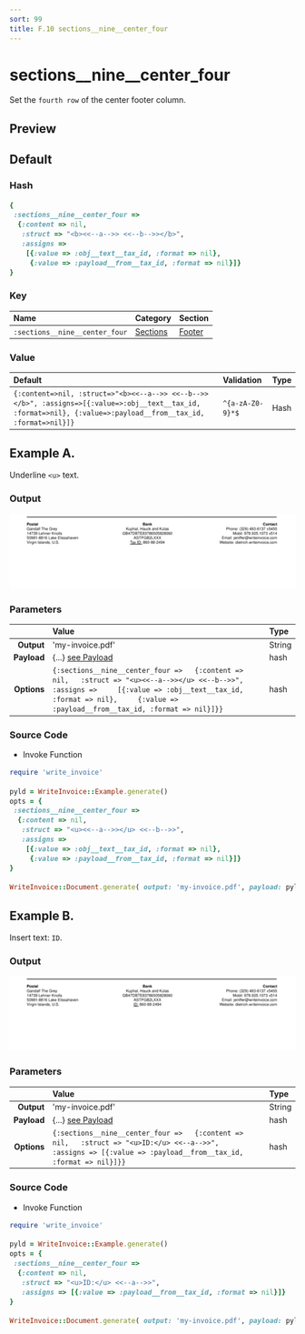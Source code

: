 ```yaml
---
sort: 99
title: F.10 sections__nine__center_four
---
```

# sections__nine__center_four

Set the `fourth row` of the center footer column.


## Preview

<div >
    <canvas id='canvas' search=':sections__nine__center_four' palette='option_detail'></canvas>
</div>
<script src="../assets/js/marker.js"></script>  

 
## Default

### Hash

```ruby
{
 :sections__nine__center_four => 
  {:content => nil,
   :struct => "<b><<--a-->> <<--b-->></b>",
   :assigns => 
    [{:value => :obj__text__tax_id, :format => nil},
     {:value => :payload__from__tax_id, :format => nil}]}
} 
```

### Key

| **Name** | **Category** | **Section** |
| :--- | :--- | :--- |
| ```:sections__nine__center_four``` |  [Sections](./#sections) | [Footer](/sections/footer) |

### Value



| **Default**| **Validation**| **Type** |
| :--- | :--- | :--- |
| ```{:content=>nil, :struct=>"<b><<--a-->> <<--b-->></b>", :assigns=>[{:value=>:obj__text__tax_id, :format=>nil}, {:value=>:payload__from__tax_id, :format=>nil}]}``` | ```^{a-zA-Z0-9}*$``` | Hash |

## Example A.

Underline `<u>` text.

### Output

<img src="../assets/images/options/sections__nine__center_four--a.png">



### Parameters

| | **Value** | **Type** |
|------:|:------|:------|
| **Output** | 'my-invoice.pdf' | String |
| **Payload** | {...} [see Payload](../payload) | hash |
| **Options** | ```{:sections__nine__center_four =>   {:content => nil,   :struct => "<u><<--a-->></u> <<--b-->>",   :assigns =>     [{:value => :obj__text__tax_id, :format => nil},     {:value => :payload__from__tax_id, :format => nil}]}}``` | hash |


### Source Code

* Invoke Function

```ruby
require 'write_invoice'
 
pyld = WriteInvoice::Example.generate()
opts = {
 :sections__nine__center_four => 
  {:content => nil,
   :struct => "<u><<--a-->></u> <<--b-->>",
   :assigns => 
    [{:value => :obj__text__tax_id, :format => nil},
     {:value => :payload__from__tax_id, :format => nil}]}
}
 
WriteInvoice::Document.generate( output: 'my-invoice.pdf', payload: pyld, options: opts )

```

## Example B.

Insert text: `ID`.

### Output

<img src="../assets/images/options/sections__nine__center_four--b.png">



### Parameters

| | **Value** | **Type** |
|------:|:------|:------|
| **Output** | 'my-invoice.pdf' | String |
| **Payload** | {...} [see Payload](../payload) | hash |
| **Options** | ```{:sections__nine__center_four =>   {:content => nil,   :struct => "<u>ID:</u> <<--a-->>",   :assigns => [{:value => :payload__from__tax_id, :format => nil}]}}``` | hash |


### Source Code

* Invoke Function

```ruby
require 'write_invoice'
 
pyld = WriteInvoice::Example.generate()
opts = {
 :sections__nine__center_four => 
  {:content => nil,
   :struct => "<u>ID:</u> <<--a-->>",
   :assigns => [{:value => :payload__from__tax_id, :format => nil}]}
}
 
WriteInvoice::Document.generate( output: 'my-invoice.pdf', payload: pyld, options: opts )

```

